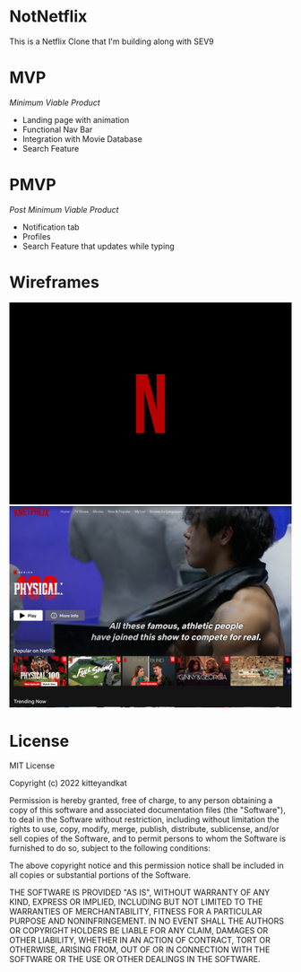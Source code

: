 # NotNetflix
This is a Netflix Clone that I'm building along with SEV9

# MVP
*Minimum Viable Product*

- Landing page with animation
- Functional Nav Bar
- Integration with Movie Database
- Search Feature

# PMVP
*Post Minimum Viable Product*

  - Notification tab
  - Profiles
  - Search Feature that updates while typing

# Wireframes
  ![Loader](./wireframes/Loader.png)
  ![Home Page](./wireframes/homepage.png)


# License 
  MIT License

Copyright (c) 2022 kitteyandkat

Permission is hereby granted, free of charge, to any person obtaining a copy of this software and associated documentation files (the "Software"), to deal in the Software without restriction, including without limitation the rights to use, copy, modify, merge, publish, distribute, sublicense, and/or sell copies of the Software, and to permit persons to whom the Software is furnished to do so, subject to the following conditions:

The above copyright notice and this permission notice shall be included in all copies or substantial portions of the Software.

THE SOFTWARE IS PROVIDED "AS IS", WITHOUT WARRANTY OF ANY KIND, EXPRESS OR IMPLIED, INCLUDING BUT NOT LIMITED TO THE WARRANTIES OF MERCHANTABILITY, FITNESS FOR A PARTICULAR PURPOSE AND NONINFRINGEMENT. IN NO EVENT SHALL THE AUTHORS OR COPYRIGHT HOLDERS BE LIABLE FOR ANY CLAIM, DAMAGES OR OTHER LIABILITY, WHETHER IN AN ACTION OF CONTRACT, TORT OR OTHERWISE, ARISING FROM, OUT OF OR IN CONNECTION WITH THE SOFTWARE OR THE USE OR OTHER DEALINGS IN THE SOFTWARE.
